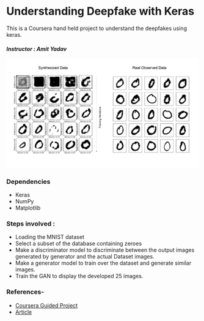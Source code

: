 # Understanding Deepfake with Keras

This is a Coursera hand held project to understand the deepfakes using keras.

#### _Instructor : Amit Yadav_

<img src= https://github.com/kritika-srivastava/Deep-Fake-with-Keras/blob/master/DCGAN.png>

### Dependencies
- Keras
- NumPy
- Matplotlib

### Steps involved :
- Loading the MNIST dataset
- Select a subset of the database containing zeroes 
- Make a discriminator model to discriminate between the output images generated by generator and the actual Dataset images.
- Make a generator model to train over the dataset and generate similar images.
- Train the GAN to display the developed 25 images. 

### References-
- [Coursera Guided Project](https://www.coursera.org/projects/deepfakes-keras)
- [Article](https://www.activestate.com/blog/how-to-build-a-generative-adversarial-network-gan/)
